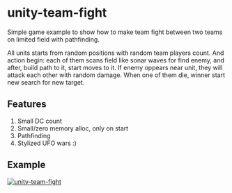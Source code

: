 # unity-team-fight
Simple game example to show how to make team fight between two teams on limited field with pathfinding.

All units starts from random positions with random team players count. And action begin: each of them scans field like sonar waves for find enemy, and after, build path to it, start moves to it. If enemy oppears near unit, they will attack each other with random damage. When one of them die, winner start new search for new target. 

## Features
1. Small DC count
2. Small/zero memory alloc, only on start
3. Pathfinding
4. Stylized UFO wars :)

## Example
[![unity-team-fight](https://img.youtube.com/vi/ONT3SbW9eO4/0.jpg)](https://www.youtube.com/watch?v=ONT3SbW9eO4)
